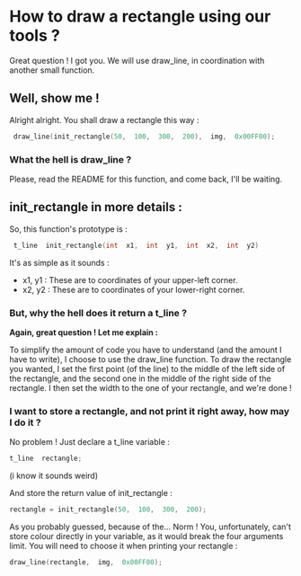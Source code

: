# How to draw a rectangle using our tools ?
Great question ! I got you. We will use draw_line, in coordination with another small function.
## Well, show me !
Alright alright.
You shall draw a rectangle this way :

```c
 draw_line(init_rectangle(50,  100,  300,  200),  img,  0x00FF00);
```

### What the hell is draw_line ?
Please, read the README for this function, and come back, I'll be waiting.

## init_rectangle in more details :

So, this function's prototype is :
```c
 t_line  init_rectangle(int  x1,  int  y1,  int  x2,  int  y2)
```
It's as simple as it sounds :

 - x1, y1	: These are to coordinates of your upper-left corner.
 - x2, y2	: These are to coordinates of your lower-right corner.
 
 ### But, why the hell does it return a t_line ?
 
**Again, great question ! Let me explain :** 

To simplify the amount of code you have to understand (and the amount I have to write), I choose to use the draw_line function. To draw the rectangle you wanted, I set the first point (of the line) to the middle of the left side of the rectangle, and the second one in the middle of the right side of the rectangle. I then set the width to the one of your rectangle, and we're done !
### I want to store a rectangle,  and not print it right away, how may I do it ?

No problem ! Just declare a t_line variable :

```c
t_line	rectangle;
```

(i know it sounds weird)

And store the return value of init_rectangle :

```c
rectangle = init_rectangle(50,  100,  300,  200);
```

As you probably guessed, because of the... Norm ! You, unfortunately, can't store colour directly in your variable, as it would break the four arguments limit. You will need to choose it when printing your rectangle :

```c
draw_line(rectangle,  img,  0x00FF00);
```
